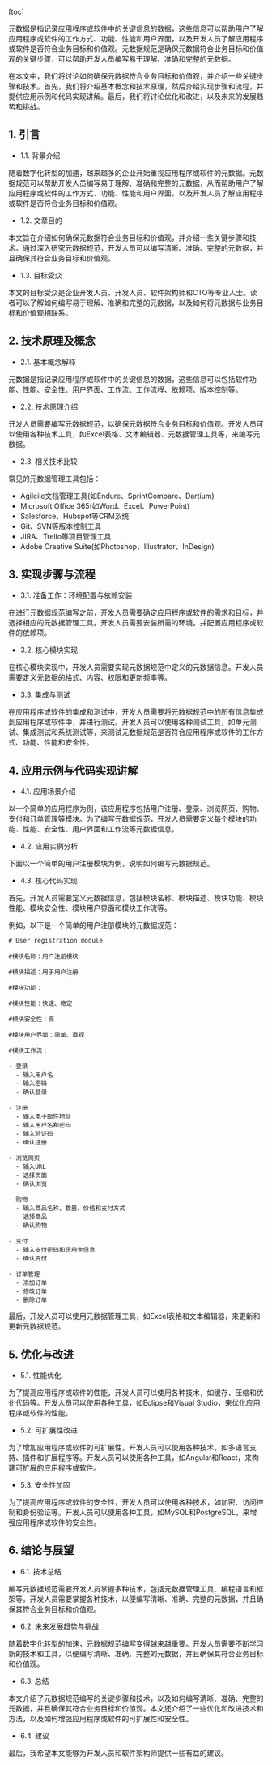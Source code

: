 
[toc]                    
                
                
元数据是指记录应用程序或软件中的关键信息的数据，这些信息可以帮助用户了解应用程序或软件的工作方式、功能、性能和用户界面，以及开发人员了解应用程序或软件是否符合业务目标和价值观。元数据规范是确保元数据符合业务目标和价值观的关键步骤，可以帮助开发人员编写易于理解、准确和完整的元数据。

在本文中，我们将讨论如何确保元数据符合业务目标和价值观，并介绍一些关键步骤和技术。首先，我们将介绍基本概念和技术原理，然后介绍实现步骤和流程，并提供应用示例和代码实现讲解。最后，我们将讨论优化和改进，以及未来的发展趋势和挑战。

## 1. 引言

- 1.1. 背景介绍

随着数字化转型的加速，越来越多的企业开始重视应用程序或软件的元数据。元数据规范可以帮助开发人员编写易于理解、准确和完整的元数据，从而帮助用户了解应用程序或软件的工作方式、功能、性能和用户界面，以及开发人员了解应用程序或软件是否符合业务目标和价值观。

- 1.2. 文章目的

本文旨在介绍如何确保元数据符合业务目标和价值观，并介绍一些关键步骤和技术。通过深入研究元数据规范，开发人员可以编写清晰、准确、完整的元数据，并且确保其符合业务目标和价值观。

- 1.3. 目标受众

本文的目标受众是企业开发人员、开发人员、软件架构师和CTO等专业人士。读者可以了解如何编写易于理解、准确和完整的元数据，以及如何将元数据与业务目标和价值观相联系。

## 2. 技术原理及概念

- 2.1. 基本概念解释

元数据是指记录应用程序或软件中的关键信息的数据，这些信息可以包括软件功能、性能、安全性、用户界面、工作流、工作流程、依赖项、版本控制等。

- 2.2. 技术原理介绍

开发人员需要编写元数据规范，以确保元数据符合业务目标和价值观。开发人员可以使用各种技术工具，如Excel表格、文本编辑器、元数据管理工具等，来编写元数据。

- 2.3. 相关技术比较

常见的元数据管理工具包括：

- Agileile文档管理工具(如Endure、SprintCompare、Dartium)
- Microsoft Office 365(如Word、Excel、PowerPoint)
- Salesforce、Hubspot等CRM系统
- Git、SVN等版本控制工具
- JIRA、Trello等项目管理工具
- Adobe Creative Suite(如Photoshop、Illustrator、InDesign)

## 3. 实现步骤与流程

- 3.1. 准备工作：环境配置与依赖安装

在进行元数据规范编写之前，开发人员需要确定应用程序或软件的需求和目标，并选择相应的元数据管理工具。开发人员需要安装所需的环境，并配置应用程序或软件的依赖项。

- 3.2. 核心模块实现

在核心模块实现中，开发人员需要实现元数据规范中定义的元数据信息。开发人员需要定义元数据的格式、内容、权限和更新频率等。

- 3.3. 集成与测试

在应用程序或软件的集成和测试中，开发人员需要将元数据规范中的所有信息集成到应用程序或软件中，并进行测试。开发人员可以使用各种测试工具，如单元测试、集成测试和系统测试等，来测试元数据规范是否符合应用程序或软件的工作方式、功能、性能和安全性。

## 4. 应用示例与代码实现讲解

- 4.1. 应用场景介绍

以一个简单的应用程序为例，该应用程序包括用户注册、登录、浏览网页、购物、支付和订单管理等模块。为了编写元数据规范，开发人员需要定义每个模块的功能、性能、安全性、用户界面和工作流等元数据信息。

- 4.2. 应用实例分析

下面以一个简单的用户注册模块为例，说明如何编写元数据规范。

- 4.3. 核心代码实现

首先，开发人员需要定义元数据信息，包括模块名称、模块描述、模块功能、模块性能、模块安全性、模块用户界面和模块工作流等。

例如，以下是一个简单的用户注册模块的元数据规范：

```
# User registration module

#模块名称：用户注册模块

#模块描述：用于用户注册

#模块功能：

#模块性能：快速、稳定

#模块安全性：高

#模块用户界面：简单、直观

#模块工作流：

- 登录
  - 输入用户名
  - 输入密码
  - 确认登录

- 注册
  - 输入电子邮件地址
  - 输入用户名和密码
  - 输入验证码
  - 确认注册

- 浏览网页
  - 输入URL
  - 选择页面
  - 确认浏览

- 购物
  - 输入商品名称、数量、价格和支付方式
  - 选择商品
  - 确认购物

- 支付
  - 输入支付密码和信用卡信息
  - 确认支付

- 订单管理
  - 添加订单
  - 修改订单
  - 删除订单
```

最后，开发人员可以使用元数据管理工具，如Excel表格和文本编辑器，来更新和更新元数据规范。

## 5. 优化与改进

- 5.1. 性能优化

为了提高应用程序或软件的性能，开发人员可以使用各种技术，如缓存、压缩和优化代码等。开发人员可以使用各种工具，如Eclipse和Visual Studio，来优化应用程序或软件的性能。

- 5.2. 可扩展性改进

为了增加应用程序或软件的可扩展性，开发人员可以使用各种技术，如多语言支持、插件和扩展程序等。开发人员可以使用各种工具，如Angular和React，来构建可扩展的应用程序或软件。

- 5.3. 安全性加固

为了提高应用程序或软件的安全性，开发人员可以使用各种技术，如加密、访问控制和身份验证等。开发人员可以使用各种工具，如MySQL和PostgreSQL，来增强应用程序或软件的安全性。

## 6. 结论与展望

- 6.1. 技术总结

编写元数据规范需要开发人员掌握多种技术，包括元数据管理工具、编程语言和框架等。开发人员需要掌握各种技术，以便编写清晰、准确、完整的元数据，并且确保其符合业务目标和价值观。

- 6.2. 未来发展趋势与挑战

随着数字化转型的加速，元数据规范编写变得越来越重要。开发人员需要不断学习新的技术和工具，以便编写清晰、准确、完整的元数据，并且确保其符合业务目标和价值观。

- 6.3. 总结

本文介绍了元数据规范编写的关键步骤和技术，以及如何编写清晰、准确、完整的元数据，并且确保其符合业务目标和价值观。本文还介绍了一些优化和改进技术和方法，以及如何增强应用程序或软件的可扩展性和安全性。

- 6.4. 建议

最后，我希望本文能够为开发人员和软件架构师提供一些有益的建议。

